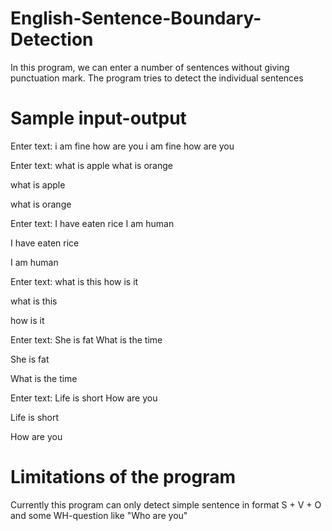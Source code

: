 # English-Sentence-Boundary-Detection
In this program, we can enter a number of sentences without giving punctuation mark. The program tries to detect the individual sentences

# Sample input-output
Enter text:
i am fine how are you
i am fine
how are you

Enter text:
what is apple what is orange

what is apple

what is orange


Enter text:
I have eaten rice I am human

I have eaten rice

I am human


Enter text:
what is this how is it

what is this

how is it


Enter text:
She is fat What is the time

She is fat

What is the time


Enter text:
Life is short How are you

Life is short

How are you


# Limitations of the program
Currently this program can only detect simple sentence in format S + V + O and some WH-question like "Who are you"
